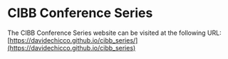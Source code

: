 # CIBB Conference Series

The CIBB Conference Series  website can be visited at the following URL:
[https://davidechicco.github.io/cibb_series/](https://davidechicco.github.io/cibb_series)
